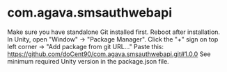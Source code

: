 # com.agava.smsauthwebapi
 
Make sure you have standalone Git installed first. Reboot after installation.
In Unity, open "Window" -> "Package Manager".
Click the "+" sign on top left corner -> "Add package from git URL..."
Paste this: https://github.com/doCent90/com.agava.smsauthwebapi.git#1.0.0
See minimum required Unity version in the package.json file.
